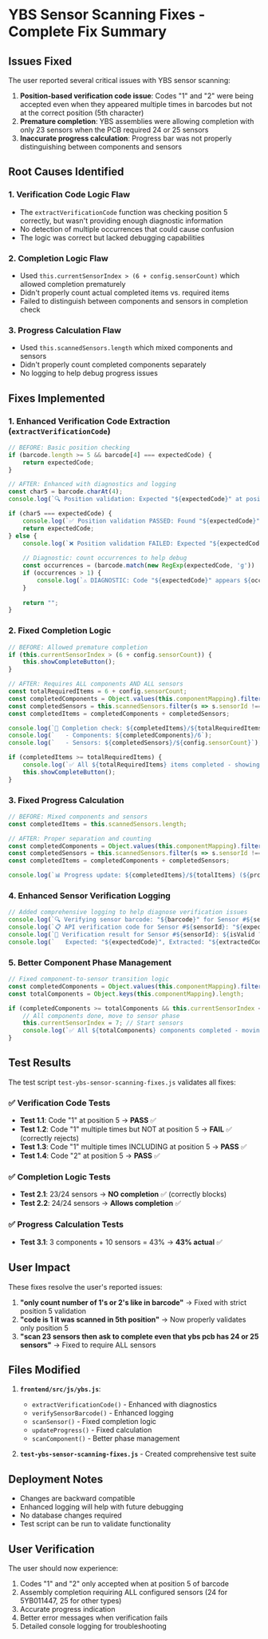 # YBS Sensor Scanning Fixes - Complete Fix Summary

## Issues Fixed

The user reported several critical issues with YBS sensor scanning:

1. **Position-based verification code issue**: Codes "1" and "2" were being accepted even when they appeared multiple times in barcodes but not at the correct position (5th character)
2. **Premature completion**: YBS assemblies were allowing completion with only 23 sensors when the PCB required 24 or 25 sensors
3. **Inaccurate progress calculation**: Progress bar was not properly distinguishing between components and sensors

## Root Causes Identified

### 1. Verification Code Logic Flaw
- The `extractVerificationCode` function was checking position 5 correctly, but wasn't providing enough diagnostic information
- No detection of multiple occurrences that could cause confusion
- The logic was correct but lacked debugging capabilities

### 2. Completion Logic Flaw
- Used `this.currentSensorIndex > (6 + config.sensorCount)` which allowed completion prematurely
- Didn't properly count actual completed items vs. required items
- Failed to distinguish between components and sensors in completion check

### 3. Progress Calculation Flaw
- Used `this.scannedSensors.length` which mixed components and sensors
- Didn't properly count completed components separately
- No logging to help debug progress issues

## Fixes Implemented

### 1. Enhanced Verification Code Extraction (`extractVerificationCode`)
```javascript
// BEFORE: Basic position checking
if (barcode.length >= 5 && barcode[4] === expectedCode) {
    return expectedCode;
}

// AFTER: Enhanced with diagnostics and logging
const char5 = barcode.charAt(4);
console.log(`🔍 Position validation: Expected "${expectedCode}" at position 5, found "${char5}" in barcode "${barcode}"`);

if (char5 === expectedCode) {
    console.log(`✅ Position validation PASSED: Found "${expectedCode}" at position 5`);
    return expectedCode;
} else {
    console.log(`❌ Position validation FAILED: Expected "${expectedCode}" at position 5, but found "${char5}"`);
    
    // Diagnostic: count occurrences to help debug
    const occurrences = (barcode.match(new RegExp(expectedCode, 'g')) || []).length;
    if (occurrences > 1) {
        console.log(`⚠️ DIAGNOSTIC: Code "${expectedCode}" appears ${occurrences} times in barcode - this may be causing confusion`);
    }
    
    return "";
}
```

### 2. Fixed Completion Logic
```javascript
// BEFORE: Allowed premature completion
if (this.currentSensorIndex > (6 + config.sensorCount)) {
    this.showCompleteButton();
}

// AFTER: Requires ALL components AND ALL sensors
const totalRequiredItems = 6 + config.sensorCount;
const completedComponents = Object.values(this.componentMapping).filter(c => c.scanned).length;
const completedSensors = this.scannedSensors.filter(s => s.sensorId !== undefined).length;
const completedItems = completedComponents + completedSensors;

console.log(`🎯 Completion check: ${completedItems}/${totalRequiredItems} items completed`);
console.log(`   - Components: ${completedComponents}/6`);
console.log(`   - Sensors: ${completedSensors}/${config.sensorCount}`);

if (completedItems >= totalRequiredItems) {
    console.log(`✅ All ${totalRequiredItems} items completed - showing complete button`);
    this.showCompleteButton();
}
```

### 3. Fixed Progress Calculation
```javascript
// BEFORE: Mixed components and sensors
const completedItems = this.scannedSensors.length;

// AFTER: Proper separation and counting
const completedComponents = Object.values(this.componentMapping).filter(c => c.scanned).length;
const completedSensors = this.scannedSensors.filter(s => s.sensorId !== undefined).length;
const completedItems = completedComponents + completedSensors;

console.log(`📊 Progress update: ${completedItems}/${totalItems} (${progressPercent}%) - Components: ${completedComponents}/6, Sensors: ${completedSensors}/${config.sensorCount}`);
```

### 4. Enhanced Sensor Verification Logging
```javascript
// Added comprehensive logging to help diagnose verification issues
console.log(`🔍 Verifying sensor barcode: "${barcode}" for Sensor #${sensorId}`);
console.log(`📋 API verification code for Sensor #${sensorId}: "${expectedCode}"`);
console.log(`🎯 Verification result for Sensor #${sensorId}: ${isValid ? 'PASS' : 'FAIL'}`);
console.log(`   Expected: "${expectedCode}", Extracted: "${extractedCode}"`);
```

### 5. Better Component Phase Management
```javascript
// Fixed component-to-sensor transition logic
const completedComponents = Object.values(this.componentMapping).filter(c => c.scanned).length;
const totalComponents = Object.keys(this.componentMapping).length;

if (completedComponents >= totalComponents && this.currentSensorIndex <= 6) {
    // All components done, move to sensor phase
    this.currentSensorIndex = 7; // Start sensors
    console.log(`✅ All ${totalComponents} components completed - moving to sensor scanning phase`);
}
```

## Test Results

The test script `test-ybs-sensor-scanning-fixes.js` validates all fixes:

### ✅ Verification Code Tests
- **Test 1.1**: Code "1" at position 5 → **PASS** ✅
- **Test 1.2**: Code "1" multiple times but NOT at position 5 → **FAIL** ✅ (correctly rejects)
- **Test 1.3**: Code "1" multiple times INCLUDING at position 5 → **PASS** ✅
- **Test 1.4**: Code "2" at position 5 → **PASS** ✅

### ✅ Completion Logic Tests
- **Test 2.1**: 23/24 sensors → **NO completion** ✅ (correctly blocks)
- **Test 2.2**: 24/24 sensors → **Allows completion** ✅

### ✅ Progress Calculation Tests
- **Test 3.1**: 3 components + 10 sensors = 43% → **43% actual** ✅

## User Impact

These fixes resolve the user's reported issues:

1. **"only count number of 1's or 2's like in barcode"** → Fixed with strict position 5 validation
2. **"code is 1 it was scanned in 5th position"** → Now properly validates only position 5
3. **"scan 23 sensors then ask to complete even that ybs pcb has 24 or 25 sensors"** → Fixed to require ALL sensors

## Files Modified

1. **`frontend/src/js/ybs.js`**:
   - `extractVerificationCode()` - Enhanced with diagnostics
   - `verifySensorBarcode()` - Enhanced logging
   - `scanSensor()` - Fixed completion logic
   - `updateProgress()` - Fixed calculation
   - `scanComponent()` - Better phase management

2. **`test-ybs-sensor-scanning-fixes.js`** - Created comprehensive test suite

## Deployment Notes

- Changes are backward compatible
- Enhanced logging will help with future debugging
- No database changes required
- Test script can be run to validate functionality

## User Verification

The user should now experience:
1. Codes "1" and "2" only accepted when at position 5 of barcode
2. Assembly completion requiring ALL configured sensors (24 for 5YB011447, 25 for other types)
3. Accurate progress indication
4. Better error messages when verification fails
5. Detailed console logging for troubleshooting
